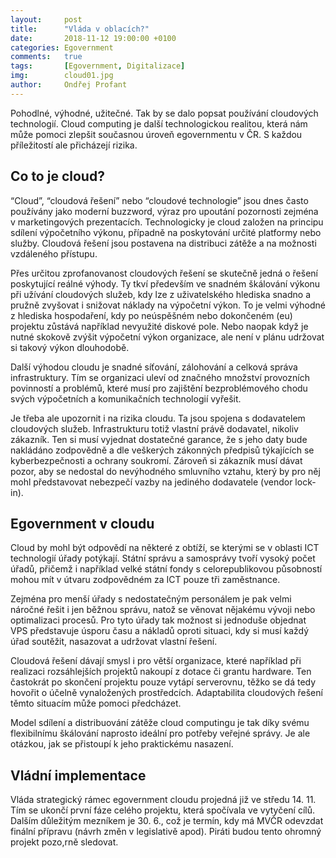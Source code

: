 ```yaml
---
layout:     post
title:      "Vláda v oblacích?"
date:       2018-11-12 19:00:00 +0100
categories: Egovernment
comments:   true
tags:       [Egovernment, Digitalizace]
img:        cloud01.jpg
author:     Ondřej Profant
---
```


Pohodlné, výhodné, užitečné. Tak by se dalo popsat používání cloudových technologií. Cloud computing je další technologickou realitou, která nám může pomoci zlepšit současnou úroveň egovernmentu v ČR. S každou příležitostí ale přicházejí rizika.

<!--more-->

## Co to je cloud?

“Cloud”, “cloudová řešení” nebo “cloudové technologie” jsou dnes často používány jako moderní buzzword, výraz pro upoutání pozornosti zejména v marketingových prezentacích. Technologicky je cloud založen na principu sdílení výpočetního výkonu, případně na poskytování určité platformy nebo služby. Cloudová řešení jsou postavena na distribuci zátěže a na možnosti vzdáleného přístupu.  

Přes určitou zprofanovanost cloudových řešení se skutečně jedná o řešení poskytující reálné výhody. Ty tkví především ve snadném škálování výkonu při užívání cloudových služeb, kdy lze z uživatelského hlediska snadno a pružně zvyšovat i snižovat náklady na výpočetní výkon. To je velmi výhodné z hlediska hospodaření, kdy po neúspěšném nebo dokončeném (eu) projektu zůstává například nevyužité diskové pole. Nebo naopak když je nutné skokově zvýšit výpočetní výkon organizace, ale není v plánu udržovat si takový výkon dlouhodobě.

Další výhodou cloudu je snadné síťování, zálohování a celková správa infrastruktury. Tím se organizaci uleví od značného množství provozních povinností a problémů, které musí pro zajištění bezproblémového chodu svých výpočetních a komunikačních technologií vyřešit.

Je třeba ale upozornit i na rizika cloudu. Ta jsou spojena s dodavatelem cloudových služeb. Infrastrukturu totiž vlastní právě dodavatel, nikoliv zákazník. Ten si musí vyjednat dostatečné garance, že s jeho daty bude nakládáno zodpovědně a dle veškerých zákonných předpisů týkajících se kyberbezpečnosti a ochrany soukromí. Zároveň si zákazník musí dávat pozor, aby se nedostal do nevýhodného smluvního vztahu, který by pro něj mohl představovat nebezpečí vazby na jediného dodavatele (vendor lock-in).

## Egovernment v cloudu

Cloud by mohl být odpovědí na některé z obtíží, se kterými se v oblasti ICT technologií úřady potýkají. Státní správu a samosprávy tvoří vysoký počet úřadů, přičemž i například velké státní fondy s celorepublikovou působností mohou mít v útvaru zodpovědném za ICT pouze tři zaměstnance.

Zejména pro menší úřady s nedostatečným personálem je pak velmi náročné řešit i jen běžnou správu, natož se věnovat nějakému vývoji nebo optimalizaci procesů. Pro tyto úřady tak možnost si jednoduše objednat VPS představuje úsporu času a nákladů oproti situaci, kdy si musí každý úřad soutěžit, nasazovat a udržovat vlastní řešení.

Cloudová řešení dávají smysl i pro větší organizace, které například při realizaci rozsáhlejších projektů nakoupí z dotace či grantu hardware. Ten častokrát po skončení projektu pouze vytápí serverovnu, těžko se dá tedy hovořit o účelně vynaložených prostředcích. Adaptabilita cloudových řešení těmto situacím může pomoci předcházet.

Model sdílení a distribuování zátěže cloud computingu je tak díky svému flexibilnímu škálování naprosto ideální pro potřeby veřejné správy. Je ale otázkou, jak se přistoupí k jeho praktickému nasazení.

## Vládní implementace

Vláda strategický rámec egovernment cloudu projedná již ve středu 14. 11. Tím se ukončí první fáze celého projektu, která spočívala ve vytyčení cílů. Dalším důležitým mezníkem je 30. 6., což je termín, kdy má MVČR odevzdat finální přípravu (návrh změn v legislativě apod). Piráti budou tento ohromný projekt pozo,rně sledovat. 

